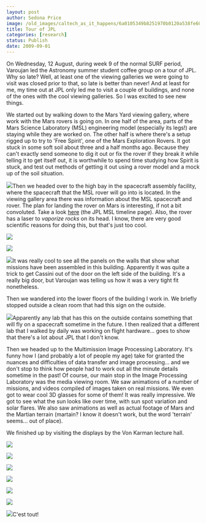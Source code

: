 ```yaml
---
layout: post
author: Sedona Price
image: /old_images/caltech_as_it_happens/6a0105349b8251970b0120a538fe60970b.jpg
title: Tour of JPL
categories: [research]
status: Publish
date: 2009-09-01
---
```



On Wednesday, 12 August, during week 9 of the normal SURF period, Varoujan led the Astronomy summer student coffee group on a tour of JPL. Why so late? Well, at least one of the viewing galleries we were going to visit was closed prior to that, so late is better than never! And at least for me, my time out at JPL only led me to visit a couple of buildings, and none of the ones with the cool viewing galleries. So I was excited to see new things.

We started out by walking down to the Mars Yard viewing gallery, where work with the Mars rovers is going on. In one half of the area, parts of the Mars Science Laboratory (MSL) engineering model (especially its legs!) are staying while they are worked on. The other half is where there's a setup rigged up to try to 'Free Spirit', one of the Mars Exploration Rovers. It got stuck in some soft soil about three and a half months ago. Because they can't exactly send someone to dig it out or fix the rover if they break it while telling it to get itself out, it is worthwhile to spend time studying how Spirit is stuck, and test out methods of getting it out using a rover model and a mock up of the soil situation.


![](/old_images/caltech_as_it_happens/6a0105349b8251970b0120a58fd6f7970c.jpg)Then we headed over to the high bay in the spacecraft assembly facility, where the spacecraft that the MSL rover will go into is located. In the viewing gallery area there was information about the MSL spacecraft and rover. The plan for landing the rover on Mars is interesting, if not a bit convoluted. Take a look [here](https://marsprogram.jpl.nasa.gov/msl/mission/timeline/index.html) (the JPL MSL timeline page). Also, the rover has a laser to *vaporize rocks* on its head. I know, there are very good scientific reasons for doing this, but that's just too cool.


![](/old_images/caltech_as_it_happens/6a0105349b8251970b0120a58fdcfd970c.jpg)

![](/old_images/caltech_as_it_happens/6a0105349b8251970b0120a539049a970b.jpg)

![](/old_images/caltech_as_it_happens/6a0105349b8251970b0120a5390cc8970b.jpg)It was really cool to see all the panels on the walls that show what missions have been assembled in this building. Apparently it was quite a trick to get Cassini out of the door on the left side of the building. It's a really big door, but Varoujan was telling us how it was a very tight fit nonetheless.

Then we wandered into the lower floors of the building I work in. We briefly stopped outside a clean room that had this sign on the outside.


![](/old_images/caltech_as_it_happens/6a0105349b8251970b0120a5391f05970b.jpg)Apparently any lab that has this on the outside contains something that will fly on a spacecraft sometime in the future. I then realized that a different lab that I walked by daily was working on flight hardware... goes to show that there's a lot about JPL that I don't know.

Then we headed up to the Multimission Image Processing Laboratory. It's funny how I (and probably a lot of people my age) take for granted the nuances and difficulties of data transfer and image processing... and we don't stop to think how people had to work out all the minute details sometime in the past!
Of course, our main stop in the Image Processing Laboratory was the media viewing room. We saw animations of a number of missions, and videos compiled of images taken on real missions. We even got to wear cool 3D glasses for some of them! It was really impressive. We got to see what the sun looks like over time, with sun spot variation and solar flares. We also saw animations as well as actual footage of Mars and the Martian terrain (martain? I know it doesn't work, but the word 'terrain' seems... out of place).

We finished up by visiting the displays by the Von Karman lecture hall.


![](/old_images/caltech_as_it_happens/6a0105349b8251970b0120a58ff6b3970c.jpg)

![](/old_images/caltech_as_it_happens/6a0105349b8251970b0120a58ff954970c.jpg)

![](/old_images/caltech_as_it_happens/6a0105349b8251970b0120a59007ef970c.jpg)

![](/old_images/caltech_as_it_happens/6a0105349b8251970b0120a5393e57970b.jpg)

![](/old_images/caltech_as_it_happens/6a0105349b8251970b0120a53942ba970b.jpg)

![](/old_images/caltech_as_it_happens/6a0105349b8251970b0120a5901156970c.jpg)

![](/old_images/caltech_as_it_happens/6a0105349b8251970b0120a5901555970c.jpg)C'est tout!


